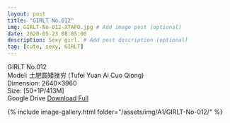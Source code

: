 ```yaml
---
layout: post
title: "GIRLT No.012"
img: GIRLT-No-012-XTAPO.jpg # Add image post (optional)
date: 2020-05-23 08:05:00
description: Sexy girl. # Add post description (optional)
tag: [cute, sexy, GIRLT]
---
```

GIRLT No.012  
Model: 土肥圆矮挫穷 (Tufei Yuan Ai Cuo Qiong)  
Dimension: 2640×3960  
Size: [50+1P/413M]  
Google Drive [Download Full](http://gestyy.com/e0KsZf)

{% include image-gallery.html folder="/assets/img/A1/GIRLT-No-012/" %}
